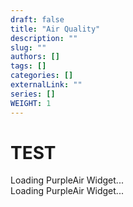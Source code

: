 ```yaml
---
draft: false
title: "Air Quality"
description: ""
slug: ""
authors: []
tags: []
categories: []
externalLink: ""
series: []
WEIGHT: 1
---
```

# TEST
<div id='PurpleAirWidget_83261_module_AQI_conversion_C0_average_10_layer_standard'>Loading PurpleAir Widget...</div>
<script src='https://www.purpleair.com/pa.widget.js?key=7U882MCGDP3UAEHM&module=AQI&conversion=C0&average=10&layer=standard&container=PurpleAirWidget_83261_module_AQI_conversion_C0_average_10_layer_standard'></script>

<div id='PurpleAirWidget_81519_module_AQI_conversion_C0_average_10_layer_standard'>Loading PurpleAir Widget...</div>
<script src='https://www.purpleair.com/pa.widget.js?key=LTLW3KJBY199B6CK&module=AQI&conversion=C0&average=10&layer=standard&container=PurpleAirWidget_81519_module_AQI_conversion_C0_average_10_layer_standard'></script>